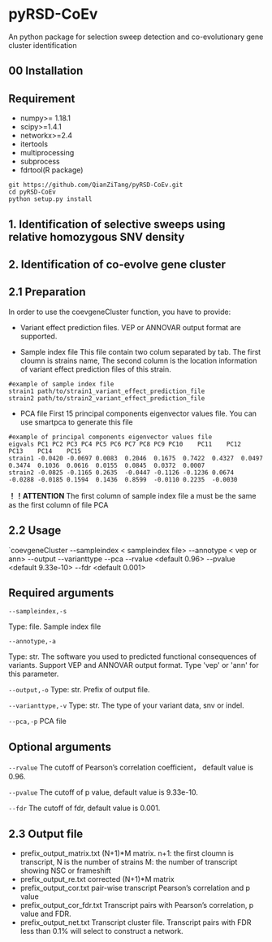 # pyRSD-CoEv
An python package for selection sweep detection and co-evolutionary gene cluster identification

## 00 Installation
## Requirement
+ numpy>= 1.18.1
+ scipy>=1.4.1
+ networkx>=2.4
+ itertools
+ multiprocessing
+ subprocess
+ fdrtool(R package)

```
git https://github.com/QianZiTang/pyRSD-CoEv.git
cd pyRSD-CoEv
python setup.py install
```
## 1. Identification of selective sweeps using relative homozygous SNV density


## 2. Identification of co-evolve gene cluster

## 2.1 Preparation
In order to use the coevgeneCluster function, you have to provide:
+ Variant effect prediction files. VEP or ANNOVAR output format are supported.

+ Sample index file
This file contain two colum separated by tab. The first cloumn is strains name, The second column is the location information of variant effect prediction files of this strain.
```
#example of sample index file
strain1	path/to/strain1_variant_effect_prediction_file
strain2	path/to/strain2_variant_effect_prediction_file
```
+ PCA file
First 15 principal components eigenvector values file. You can use smartpca to generate this file
```
#example of principal components eigenvector values file
eigvals	PC1	PC2	PC3	PC4	PC5	PC6	PC7	PC8	PC9	PC10	PC11	PC12	PC13	PC14	PC15
strain1	-0.0420	-0.0697	0.0083	0.2046	0.1675	0.7422	0.4327	0.0497	0.3474	0.1036	0.0616	0.0155	0.0845	0.0372	0.0007
strain2	-0.0825	-0.1165	0.2635	-0.0447	-0.1126	-0.1236	0.0674	-0.0288	-0.0185	0.1594	0.1436	0.8599	-0.0110	0.2235	-0.0030
```
**！！ATTENTION**
The first column of sample index file a must be the same as the first column of file PCA

## 2.2 Usage
`coevgeneCluster --sampleindex < sampleindex file> --annotype < vep or ann> --output <prefix output file name> --varianttype <snv or indel> --pca <pca file> --rvalue <default 0.96> --pvalue <default 9.33e-10> --fdr <default 0.001>
## Required arguments
`--sampleindex,-s` 

Type: file. 
Sample index file

`--annotype,-a` 

Type: str. 
The software you used to predicted functional consequences of variants. Support VEP and ANNOVAR output format. Type 'vep' or 'ann' for this parameter.

`--output,-o`
Type: str.
Prefix of output file.

`--varianttype,-v`
Type: str.
The type of your variant data, snv or indel.

`--pca,-p`
PCA file
## Optional arguments
`--rvalue`
The cutoff of Pearson’s correlation coefficient， default value is 0.96.

`--pvalue`
The cutoff of p value, default value is 9.33e-10.

`--fdr`
The cutoff of fdr, default value is 0.001.
## 2.3 Output file
+ prefix_output_matrix.txt
(N+1)*M matrix. 
n+1: the first cloumn is transcript, N is the number of strains
M: the number of transcript showing NSC or frameshift
+ prefix_output_re.txt
corrected (N+1)*M matrix
+ prefix_output_cor.txt
pair-wise transcript Pearson’s correlation and p value
+ prefix_output_cor_fdr.txt
Transcript pairs with Pearson’s correlation, p value and FDR.
+ prefix_output_net.txt
Transcript cluster file. Transcript pairs with FDR less than 0.1% will select to construct a network.
